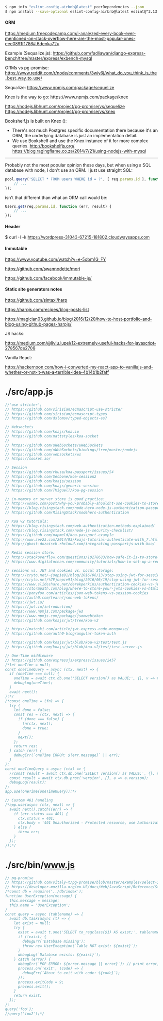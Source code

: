 
```bash
$ npm info "eslint-config-airbnb@latest" peerDependencies --json
$ npm install --save-optional eslint-config-airbnb@latest eslint@^3.13.0 eslint-plugin-jsx-a11y@^3.0.2 eslint-plugin-import@^2.2.0 eslint-plugin-react@^6.9.0
```

#### ORM

https://medium.freecodecamp.com/i-analyzed-every-book-ever-mentioned-on-stack-overflow-here-are-the-most-popular-ones-eee0891f1786#.6denka72u

Example (Sequalize.js):
https://github.com/fadliawan/django-express-bench/tree/master/express/exbench-mysql

ORMs vs pg-promise:
https://www.reddit.com/r/node/comments/3wiy6j/what_do_you_think_is_the_best_way_to_use/

Sequalize:
https://www.npmjs.com/package/sequelize

Knex is the way to go:
https://www.npmjs.com/package/knex

https://nodejs.libhunt.com/project/pg-promise/vs/sequelize
https://nodejs.libhunt.com/project/pg-promise/vs/knex

Bookshelf.js is built on Knex ():
- There's not much Postgres specific documentation there because it's an ORM,
the underlying database is just an implementation detail.
- We use Bookshelf and use the Knex instance of it for more complex queries.
http://bookshelfjs.org/
https://blog.ragingflame.co.za/2014/7/21/using-nodejs-with-mysql

----

Probably not the most popular opinion these days,
but when using a SQL database with node,
I don't use an ORM. I just use straight SQL:

```js
pool.query('SELECT * FROM users WHERE id = ?', [ req.params.id ], function (err, result) {
    // ...
});
```

isn't that different than what an ORM call would be:

```js
Users.get(req.params.id, function (err, result) {
    // ...
});
```

#### Header

$ curl -I -k https://wordpress-31043-67215-181802.cloudwaysapps.com

#### Immutable

https://www.youtube.com/watch?v=e-5obm1G_FY

https://github.com/swannodette/mori

https://github.com/facebook/immutable-js/

#### Static site generators notes

https://github.com/sintaxi/harp

https://harpjs.com/recipes/blog-posts-list

https://magician03.github.io/blog/2016/12/20/how-to-host-portfolio-and-blog-using-github-pages-harpjs/

JS hacks:

https://medium.com/@liviu.lupei/12-extremely-useful-hacks-for-javascript-278567de2706

Vanilla React:

https://hackernoon.com/how-i-converted-my-react-app-to-vanillajs-and-whether-or-not-it-was-a-terrible-idea-4b14b1b2faff

# ./src/app.js

```js
//'use stricter';
// https://github.com/sirisian/ecmascript-use-stricter
// https://github.com/sirisian/ecmascript-types
// https://github.com/dslomov/typed-objects-es7

// Websockets
// https://github.com/koajs/koa.io
// https://github.com/mattstyles/koa-socket
//
// https://github.com/uWebSockets/uWebSockets
// https://github.com/uWebSockets/bindings/tree/master/nodejs
// https://github.com/websockets/ws
// https://socket.io/

// Session
// https://github.com/rkusa/koa-passport/issues/54
// https://github.com/Secbone/koa-session2
// https://github.com/koajs/session
// https://github.com/koajs/generic-session
// https://github.com/TMiguelT/koa-pg-session

// in-memory or server store is good practice:
// http://wonko.com/post/why-you-probably-shouldnt-use-cookies-to-store-session-data
// https://blog.risingstack.com/node-hero-node-js-authentication-passport-js/
// https://github.com/RisingStack/nodehero-authentication

// Koa v2 tutorials:
// https://blog.risingstack.com/web-authentication-methods-explained/
// https://blog.risingstack.com/node-js-security-checklist/
// https://github.com/mapmeld/koa-passport-example
// http://www.zev23.com/2014/03/koajs-tutorial-authenticate-with_7.html
// http://ghost-dozoisch.rhcloud.com/integrating-passportjs-with-koa/

// Redis session store:
// http://stackoverflow.com/questions/10278683/how-safe-it-is-to-store-session-with-redis
// https://www.digitalocean.com/community/tutorials/how-to-set-up-a-redis-server-as-a-session-handler-for-php-on-ubuntu-14-04

// sessions vs. JWT and cookies vs. Local Storage:
// http://cryto.net/~joepie91/blog/2016/06/13/stop-using-jwt-for-sessions/
// http://cryto.net/%7Ejoepie91/blog/2016/06/19/stop-using-jwt-for-sessions-part-2-why-your-solution-doesnt-work/
// https://www.slideshare.net/derekperkins/authentication-cookies-vs-jwts-and-why-youre-doing-it-wrong
// https://stormpath.com/blog/where-to-store-your-jwts-cookies-vs-html5-web-storage
// https://ponyfoo.com/articles/json-web-tokens-vs-session-cookies
// https://auth0.com/learn/json-web-tokens/
// https://jwt.io/
// https://jwt.io/introduction/
// https://www.npmjs.com/package/jws
// https://www.npmjs.com/package/jsonwebtoken
// https://github.com/koajs/jwt/tree/koa-v2

// https://matoski.com/article/jwt-express-node-mongoose/
// https://github.com/auth0-blog/angular-token-auth

// https://github.com/koajs/jwt/blob/koa-v2/test/test.js
// https://github.com/koajs/jwt/blob/koa-v2/test/test-server.js

// One-Time middleware
// https://github.com/expressjs/express/issues/2457
/*let oneTime = null;
const oneTimeQuery = async (ctx, next) => {
  if (oneTime === null) {
    oneTime = await ctx.db.one('SELECT version() as VALUE;', {}, v => v.value);
    debugLog(oneTime);
  }
  await next();
};*/
/*const oneTime = (fn) => {
  try {
    let done = false;
    const res = (ctx, next) => {
      if (done === false) {
        fn(ctx, next);
        done = true;
      }
      next();
    };
    return res;
  } catch (err) {
    debugErr(`oneTime ERROR: ${err.message}` || err);
  }
};
const oneTimeQuery = async (ctx) => {
  //const result = await ctx.db.one('SELECT version() as VALUE;', {}, v => v.value);
  const result = await ctx.db.proc('version', [], a => a.version);
  debugLog(result);
};
app.use(oneTime(oneTimeQuery));*/

// Custom 401 handling
/*app.use(async (ctx, next) => {
  await next().catch((err) => {
    if (err.status === 401) {
      ctx.status = 401;
      ctx.body = '401 Unauthorized - Protected resource, use Authorization header to get access\n';
    } else {
      throw err;
    }
  });
});*/
```

# ./src/bin/www.js

```js
// pg-promise
// https://github.com/vitaly-t/pg-promise/blob/master/examples/select-insert.md
// https://developer.mozilla.org/en-US/docs/Web/JavaScript/Reference/Statements/throw#Throw_an_object
/*const db = require('../db/index');
function UserException(message) {
  this.message = message;
  this.name = 'UserException';
}
const query = async (tablename) => {
  await db.task(async (t) => {
    let exist = null;
    try {
      exist = await t.one('SELECT to_regclass($1) AS exist;', tablename, a => !!a.exist);
      if (!exist) {
        debugErr('Database missing');
        throw new UserException(`Table NOT exist: ${exist}`);
      }
      debugLog(`Database exists: ${exist}`);
    } catch (error) {
      debugErr(`PGP ERROR: ${error.message || error}`); // print error;
      process.on('exit', (code) => {
        debugErr(`About to exit with code: ${code}`);
      });
      process.exitCode = 9;
      process.exit();
    }
    return exist;
  });
};
query('foo');
//query('foo2');*/
```
